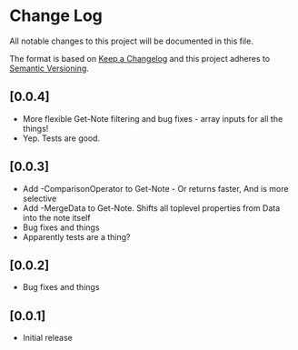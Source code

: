 # Change Log

All notable changes to this project will be documented in this file.

The format is based on [Keep a Changelog](http://keepachangelog.com/)
and this project adheres to [Semantic Versioning](http://semver.org/).

## [0.0.4]

* More flexible Get-Note filtering and bug fixes - array inputs for all the things!
* Yep.  Tests are good.

## [0.0.3]

* Add -ComparisonOperator to Get-Note - Or returns faster, And is more selective
* Add -MergeData to Get-Note.  Shifts all toplevel properties from Data into the note itself
* Bug fixes and things
* Apparently tests are a thing?

## [0.0.2]

* Bug fixes and things

## [0.0.1]

* Initial release

